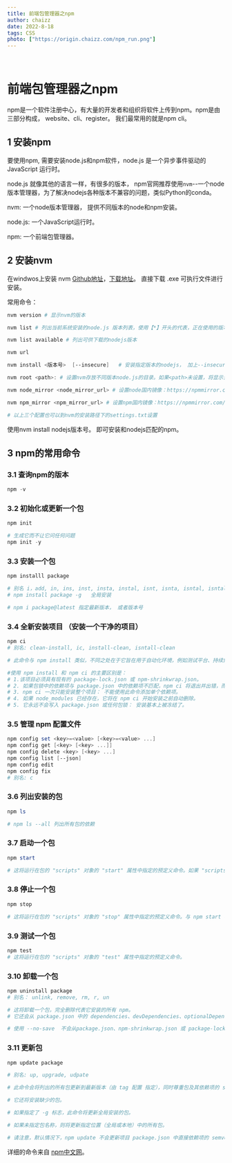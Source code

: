 ```yaml
---
title: 前端包管理器之npm
author: chaizz
date: 2022-8-18
tags: CSS
photo: ["https://origin.chaizz.com/npm_run.png"]
---
```


​          

<!--more-->

# 前端包管理器之npm

npm是一个软件注册中心，有大量的开发者和组织将软件上传到npm。npm是由三部分构成， website、cli、register。 我们最常用的就是npm cli。

## 1 安装npm
要使用npm, 需要安装node.js和npm软件，node.js 是一个异步事件驱动的 JavaScript 运行时。

node.js 就像其他的语言一样，有很多的版本， npm官网推荐使用`nvm`--一个node版本管理器，为了解决nodejs各种版本不兼容的问题，类似Python的conda。

nvm: 一个node版本管理器， 提供不同版本的node和npm安装。

node.js: 一个JavaScript运行时。

npm: 一个前端包管理器。

## 2 安装nvm 
在windwos上安装 nvm [Github地址](https://github.com/coreybutler/nvm-windows)，[下载地址](https://github.com/coreybutler/nvm-windows/releases)。 直接下载 .exe 可执行文件进行安装。

常用命令：

```powershell
nvm version # 显示nvm的版本

nvm list # 列出当前系统安装的node.js 版本列表，使用【*】开头的代表，正在使用的版本。

nvm list available # 列出可供下载的nodejs版本

nvm url 

nvm install <版本号>  [--insecure]   # 安装指定版本的nodejs， 加上--insecure绕过远程验证。

nvm root <path>: # 设置nvm存放不同版本node.js的目录。如果<path>未设置，将显示当前根目录。

nvm node_mirror <node_mirror_url> # 设置node国内镜像：https://npmmirror.com/mirrors/node/

nvm npm_mirror <npm_mirror_url> # 设置npm国内镜像：https://npmmirror.com/mirrors/npm/

# 以上三个配置也可以到nvm的安装路径下的settings.txt设置
```

使用nvm install nodejs版本号。 即可安装和nodejs匹配的npm。



## 3 npm的常用命令

### 3.1 查询npm的版本

```powershell
npm -v 
```

### 3.2 初始化或更新一个包

```powershell
npm init 

# 生成它而不让它问任何问题
npm init -y 
```

### 3.3 安装一个包

```powershell
npm installl package

# 别名 i，add, in, ins, inst, insta, instal, isnt, isnta, isntal, isntall
# npm install package -g   全局安装

# npm i package@latest 指定最新版本， 或者版本号
```

### 3.4 全新安装项目 （安装一个干净的项目）

```powershell
npm ci
# 别名: clean-install, ic, install-clean, isntall-clean

# 此命令与 npm install 类似，不同之处在于它旨在用于自动化环境，例如测试平台、持续集成和部署——或任何您希望确保对依赖项进行全新安装的情况。

#使用 npm install 和 npm ci 的主要区别是：
# 1.该项目必须具有现有的 package-lock.json 或 npm-shrinkwrap.json。
# 2. 如果包锁中的依赖项与 package.json 中的依赖项不匹配，npm ci 将退出并出错，而不是更新包锁。
# 3. npm ci 一次只能安装整个项目： 不能使用此命令添加单个依赖项。
# 4. 如果 node_modules 已经存在，它将在 npm ci 开始安装之前自动删除。
# 5. 它永远不会写入 package.json 或任何包锁： 安装基本上被冻结了。
```

### 3.5 管理 npm 配置文件

```powershell
npm config set <key>=<value> [<key>=<value> ...]
npm config get [<key> [<key> ...]]
npm config delete <key> [<key> ...]
npm config list [--json]
npm config edit
npm config fix
# 别名: c
```

### 3.6 列出安装的包

```powershell
npm ls 

# npm ls --all 列出所有包的依赖
```

### 3.7 启动一个包

```powershell
npm start 

# 这将运行在包的 "scripts" 对象的 "start" 属性中指定的预定义命令。如果 "scripts" 对象没有定义 "start" 属性，npm 将运行 node server.js。
```

### 3.8 停止一个包

```powershell
npm stop 

# 这将运行在包的 "scripts" 对象的 "stop" 属性中指定的预定义命令。与 npm start 不同，如果未定义 "stop" 属性，则不会运行默认脚本。
```

### 3.9 测试一个包

```powershell
npm test 
# 这将运行在包的 "scripts" 对象的 "test" 属性中指定的预定义命令。
```

### 3.10 卸载一个包

```powershell
npm uninstall package
# 别名： unlink, remove, rm, r, un

# 这将卸载一个包，完全删除代表它安装的所有 npm。
# 它还会从 package.json 中的 dependencies、devDependencies、optionalDependencies 和 peerDependencies 对象中删除包。

# 使用 --no-save  不会从package.json、npm-shrinkwrap.json 或 package-lock.json 文件中删除。
```

### 3.11 更新包

```powershell
npm update package

# 别名: up, upgrade, udpate

# 此命令会将列出的所有包更新到最新版本（由 tag 配置 指定），同时尊重包及其依赖项的 semver 约束（如果它们也需要相同的包）。

# 它还将安装缺少的包。

# 如果指定了 -g 标志，此命令将更新全局安装的包。

# 如果未指定包名称，则将更新指定位置（全局或本地）中的所有包。

# 请注意，默认情况下，npm update 不会更新项目 package.json 中直接依赖项的 semver 值，如果你还想更新 package.json 中的值，你可以运行： npm update --save
```



详细的命令来自 [npm中文网](https://npm.nodejs.cn/)。
